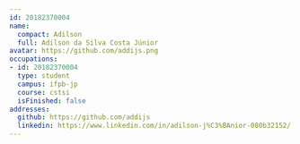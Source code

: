 ```yaml
---
id: 20182370004
name:
  compact: Adilson
  full: Adilson da Silva Costa Júnior
avatar: https://github.com/addijs.png
occupations:
- id: 20182370004
  type: student
  campus: ifpb-jp
  course: cstsi
  isFinished: false
addresses:
  github: https://github.com/addijs
  linkedin: https://www.linkedin.com/in/adilson-j%C3%BAnior-080b32152/
---
```

